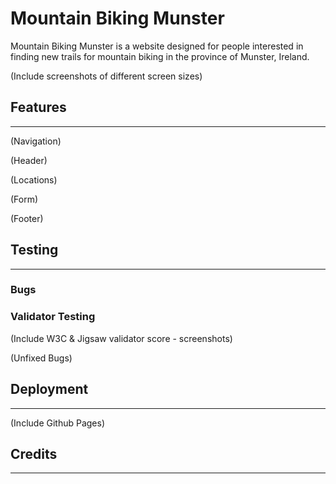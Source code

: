 # Mountain Biking Munster

Mountain Biking Munster is a website designed for people interested in finding new trails for mountain biking in the province of Munster, Ireland.

(Include screenshots of different screen sizes)

## Features
-----
(Navigation)

(Header)

(Locations)

(Form)

(Footer)

## Testing
-----

### Bugs

### Validator Testing

(Include W3C & Jigsaw validator score - screenshots)


(Unfixed Bugs)

## Deployment
-----

(Include Github Pages)

## Credits
-----
